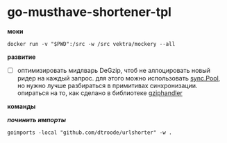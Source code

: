# go-musthave-shortener-tpl

**моки**
```
docker run -v "$PWD":/src -w /src vektra/mockery --all
```

**развитие**
- [ ] оптимизировать мидлварь DeGzip, чтоб не аллоцировать новый ридер на каждый запрос. для этого можно использовать [sync.Pool](https://pkg.go.dev/sync#Pool), но нужно лучше разбираться в примитивах синхронизации. опираться на то, как сделано в библиотеке [gziphandler](https://github.com/NYTimes/gziphandler)

**команды**

***починить импорты***
```
goimports -local "github.com/dtroode/urlshorter" -w .
```
